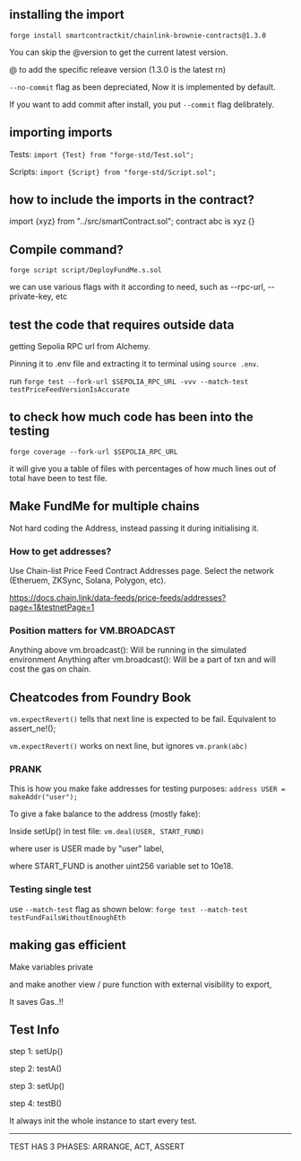 ## installing the import

`forge install smartcontractkit/chainlink-brownie-contracts@1.3.0`

You can skip the @version to get the current latest version.

@ to add the specific releave version (1.3.0 is the latest rn)

`--no-commit` flag as been depreciated, Now it is implemented by default.

If you want to add commit after install, you put `--commit` flag delibrately.


## importing imports

Tests: `import {Test} from "forge-std/Test.sol";`

Scripts: `import {Script} from "forge-std/Script.sol";`

## how to include the imports in the contract?

import {xyz} from "../src/smartContract.sol";
contract abc is xyz {}

## Compile command?

`forge script script/DeployFundMe.s.sol`

we can use various flags with it according to need, such as --rpc-url, --private-key, etc


## test the code that requires outside data

getting Sepolia RPC url from Alchemy.

Pinning it to .env file and extracting it to terminal using `source .env`.

run `forge test --fork-url $SEPOLIA_RPC_URL -vvv --match-test testPriceFeedVersionIsAccurate`

## to check how much code has been into the testing 

`forge coverage --fork-url $SEPOLIA_RPC_URL`

it will give you a table of files with percentages of how much lines out of total have been to test file.

## Make FundMe for multiple chains

Not hard coding the Address, instead passing it during initialising it.

### How to get addresses? 

Use Chain-list Price Feed Contract Addresses page. Select the network (Etheruem, ZKSync, Solana, Polygon, etc).

https://docs.chain.link/data-feeds/price-feeds/addresses?page=1&testnetPage=1

### Position matters for VM.BROADCAST

Anything above vm.broadcast(): Will be running in the simulated environment
Anything after vm.broadcast(): Will be a part of txn and will cost the gas on chain.


## Cheatcodes from Foundry Book

`vm.expectRevert()` tells that next line is expected to be fail. Equivalent to assert_ne!();

`vm.expectRevert()` works on next line, but ignores `vm.prank(abc)`



### PRANK 

This is how you make fake addresses for testing purposes:
`address USER = makeAddr("user");`

To give a fake balance to the address (mostly fake): 

Inside setUp() in test file: `vm.deal(USER, START_FUND)`

where user is USER made by "user" label,

where START_FUND is another uint256 variable set to 10e18.

### Testing single test

use `--match-test` flag as shown below: 
`forge test --match-test  testFundFailsWithoutEnoughEth`

## making gas efficient

Make variables private

and make another view / pure function with external visibility to export, 

It saves Gas..!!

## Test Info

step 1: setUp()

step 2: testA()

step 3: setUp()

step 4: testB()

It always init the whole instance to start every test.

--- 

TEST HAS 3 PHASES: ARRANGE, ACT, ASSERT

